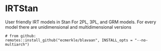# IRTStan
User friendly IRT models in Stan
For 2PL, 3PL, and GRM models. 
For every model there are unidimensional and multidimensional versions

```
# from github:
remotes::install_github("ecmerkle/blavaan", INSTALL_opts = "--no-multiarch")
```

